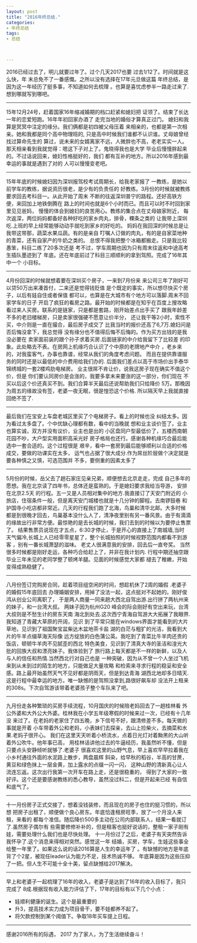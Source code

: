 ```yaml
---
layout: post
title: "2016年终总结."
categories:
- 年终总结
tags:
- 总结



---
```



2016已经过去了，明儿就要过年了。过个几天2017也要
过去1/12了。时间就是这么快，年
末总免不了一番感慨。之所以没有选择在17年元旦做这篇
年终总结，是因为这一年经历了挺多事，不知道如何去梳理
。也算是喜忧虑参半一路走过来了.想到哪就写到哪吧。

---
15年12月24号，赶着国家16年缩减婚期的档口赶紧和媳妇把
证领了。结束了长达一年的恋爱短跑。16年年初回家办酒了
走完当地的婚俗才算真正过门。 
媳妇和我算是冥冥中注定的缘分。我们俩都是初四被父母压着
来相亲的，也都是第一次相亲。她和我都是同个高中物理班的,
只是高中时候我们谁都不认识谁。丈母娘曾经找过算命先生的
算过，说未来的女婿离家不远，人微胖也不高，老老实实一人。
那天相亲看到我就觉得：嗯这下子对上了。鬼晓得我也是大学
毕业后慢慢胖起来的。不过话说回来，媳妇性格挺好的，我们
都有互补的地方。所以2016年感到最幸运的事就是遇到了对的
人可以慢慢变老吧。

---

15年年底的时候媳妇因为深圳报驾校考试周期长，给我老家报了
一教练，是她以前学车的教练，据说资历很老，是少有的负责任的
好教练。3月份的时候就被教练要求回去考科目一。从此开始了周末
不断的往返深圳普宁的路程。还好高铁方便，来回加上地铁倒腾在
路上的时间也就是6个小时而已。而且可以时不时回到家里见见爸妈，
慢慢的体会到媳妇的良苦用心。教练的集合点在丈母娘家附近，
每次返深，两位妈妈都备好各种好吃的家乡肉丸，排骨，粿条之类的
让我带上深圳吃.上班的早上经常能够动动手就吃到家乡的好吃的。
妈妈在我回深的时候总是让我带这带那，蔬菜水果瓜蔬。有的是亲自
叮嘱人订做的肉丸，有的是自家菜地种的青菜，还有自家产的牛奶之类的。
总恨不得我把整个冰箱都搬走。只是我比较愚笨，科目二练了20多次还是
考不过，学车周期也因为只有周末往返和中途高考生插队墨迹到了
年底。还在年底前过了科目三顺顺利的拿到驾照。完成了16年其中一个
小目标。

---
4月份回深的时候就想着要在深圳买个房子，一来到7月份来
来公司三年了刚好可以贷50万出来凑首付，二来还是觉得钱贬值
是个既定的事实，所以想尽快买个房子，以后有娃自住或者保值
都可以，也算是在大城市有个地方可以落脚.周末不回家学车的日子
开启了疯狂的看房之路。最开始的时候都是在知乎在百度上搜攻略
看过来人买房。联系的是链家，只是都是套路，刚开始差点出手买了
跟我年龄差不多的老旧楼梯房，只是卖家很强硬不愿意让价半分，
还让我干等2小时，索性不买，中介则是一直在撮合，最后房子成交了
比我当时的报价还高了6,7万.媳妇问是否后悔没拿下，我总觉得
没有缘分也不值得后悔不后悔的。作为买方出钱的是我没必要在
卖家面前装的跟个孙子求着买房.后面链家的中介给我留下了比较差
的印象。此处略去不表。在房网上机缘巧合认识了个中原的老牌地产中介
，老乡来的，对我蛮客气，办事也靠谱，经常从我们的角度考虑问题。
而且在提供靠谱服务的同时还是以最低的中介费用给我们办的.
后面我们差点以高于市场价出手泰华锦绣城的一套2楼鸡肋电梯房。
业主很屌不肯让价，说我这房子现在确实不值这个价，但是
你们要认同房价是会涨的，我要多拿未来要涨的这一部分，你们现在
不买以后这个价还真买不到。我们合算半天最后还说帮助我们只给降价
5万。那晚因为周五的缘故没有签，老婆一夜无眠，很是惶恐这个价格.
所以隔天早上我就直接回绝不签了.

---

最后我们在宝安上车盘老城区里买了个电梯房子。看上的时候也没
纠结太多。因为看过太多盘了。个中优缺心理都有数，看中的当晚就
想和业主谈价签了。业主也算实诚，双方并没有议价，业主也是出的
小区盘同户型最低价了，五楼西南朝花园不吵，大户型实用面积高采光好
房子格局也还行。感谢各种机缘巧合最后能选中一套合适的。这个过程很是
艰辛，看中一套房到最后能够顺利以合适的价格成交，要做的功课实在太多，
运气也占据了很大成分.作为屌丝阶层做个决定就是要各种慎之又慎，可选范围并
不多，要侧重的因素太多了


---
5月份的时候，岳父去了趟石家庄见亲兄弟，顺便想去北京走走，完成
自己多年的愿想。我在北京读了四年书，总体还是蛮熟的。于是媳妇要求我给当导游，
安排在北京2.5天 的行程。五一又是人员相对集中的地方.我直接订了天安门附近的
小旅店，住宿条件一般，但是离天安门城楼也就是十几分钟的脚程。去南锣鼓巷
和护国寺小吃店都非常近。几天的行程我们跑了北海，鸟巢和清华北邮。大多时候
都是到很晚才回去，鸟巢基本没什么人了，清净夜里别有另一番风景。由于有滴滴
的缘故出行非常方便。最惊艳的是去长城的时候，我们去到的时候以为要停止售票了。
结果售票员说现在才五点，6:30才停止，于是开心的直接上了南城墙,当时
天气偏冷,长城上人已经零零星星了，整个长城拍照的时候视野范围内都看不到游客
，别有一番长城萧瑟的滋味。 老丈人很满意我的安排，回去后一直夸奖。
当然很多时候都是刚好走运，各种巧合给赶上了，并非在我计划内.
行程中期还抽空跟毕业三年未见的老同学整了顿烤羊腿。见面的时候感觉大家都
褪去了稚嫩，开始变得成熟稳健了。

---

八月份签订完购房合同，趁着项目组空闲的时间，想趁机休了2周的婚假 .老婆子的婚假15年底回去
办理婚姻安排，用掉了没法一起，这点挺对不起她的。刚好俊鸿从创业公司离职了，
于是两人商量一同来趟大西北自驾出游.出行拼了两杭州来的妹子，和一台湾大叔。
两妹子因为杭州G20 峰会的际会刚好有空出来玩，台湾大叔则是不愁生计的房东天南
海北到处去.这次西宁青海自驾游大大拓展了我眼界.我知道了青藏大草原的开阔，见识
到了平常只能在windows界面才能看到的大片草地，见识到了祖国聚宝盆柴达木盆地茶卡盐
湖的白茫与粗犷的光洁，我看到大片的牛羊点缀草海天际像
远方绽放的白色蒲公英。我吃到了青菜比牛羊肉还贵的饭店，顿顿牛羊肉不见腻歪的西北
特色美食，见识到了清真大寺的圣洁和湟光大批的回族大叔和漂亮妹子。我体验到了
旅行路上每天都是不一样的新鲜，以及人与人的信任和热情.当然西北行对自己也是
一种突破，因为从不曾一个人坐过飞机来到从未到过的陌生的地方，只能做足大量攻略
和检索来寻求行程的稳妥和安全感。路上最开始虽然天气不见好都是阴雨天，但是到达青海
湖西北地却多日晴天.这是行程中最幸运的地方。唯一缺憾的是驾照没拿到,路很好飙车却
没法开上租来的308s。下次自驾游该带着老婆孩子整个车队来了吧。


---
九月份走各种繁琐的买房手续流程，10月国庆的时候陪老妈回去了一趟桂林看
外公外婆和大外公大外婆。桂林我在小学五年级寒假的时候来过一次，已经有十几年没
来过了。在老妈的老家住了四五晚，乡下信号不好，跟清修差不多。每天做的事就是开着
小车带着外公和老妈，小表妹们去探亲，去山上捡柴火，去摘菜和水果.老妈子很开心。
我们在这里天天听着小桥流水，点着日光灯对着黝黑的大山听着外公吹牛。他年事已高，
用桂林话讲他过去的牛逼经历，我虽然听不懂，但是只要点头安静倾听就够了.老婆子
很喜欢这里的山野气息，早上喜欢早早拉着我在小乡村通往外面的水泥路上散步，两盘晨辉
斜染，给早秋的稻谷，半高的甘蔗，黄豆和绿色抹上一层金黄，加上露水的点缀一闪一闪，
这种山野的清新真心让人流连忘返。这次出行我第一次开车在路上走，还是很稳重的，
得到了大家的一致好评。这个还是要感谢教练的悉心教导，虽然没过科二，但是开起来已经
有自信和底气了。

---

十一月份房子正式交接了，想着没钱装修，而且现在的房子也住的挺习惯的，所以想
把房子出租了，顺便做个良心房东。年底恰逢租房旺季，放了一个月没人来租，来看的
都每个准信。随后降价500多主动在公司内部联系人，结果一看就订了.虽然房子偶尔有
些需要修修补补的，但是租客也挺好说话的，整租一家子刚有娃，需要处理什么我们也是尽快处理。
十一月份过了之后，老婆子有天突然告诉我怀孕了.这个消息来得相对突然。感觉这一年
结婚，买房，学车，生娃这些事全给整一年里了。如果这么说的话2016算是人生的幸运年了
。有缺憾的地方是年底背了个2星，被现任leader认为能力不足，技术热诚不够。
年底算是因为这些压抑了一把。但人生不可能十全十美，留点缺憾给2017解决。

---
早上和老婆子一起梳理了16年的收入，老婆子是达到了16年的收入目标了，我只完成了
8成.根据现有收入能力评估了下，17年的目标有以下几个小点：
* 娃顺利健康的诞生。这个是最重要的
* 升3，提高技术实力成为项目骨干，要不娃都养不起了。
* 将欠款控制到某个阈值下。争取18年买车提上日程。

---
感谢2016所有的际遇， 2017 为了家人，为了生活继续奋斗！





    
        










